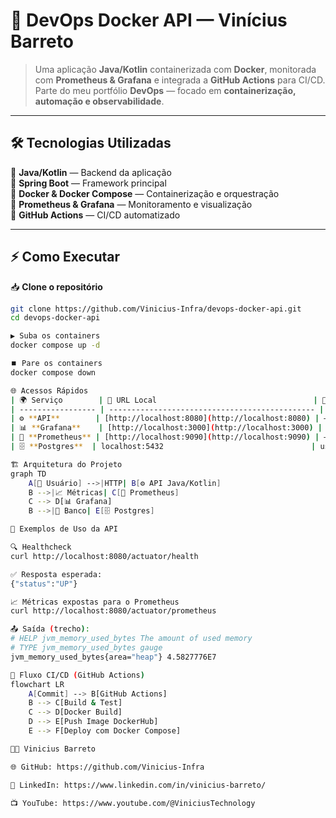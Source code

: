# 🚀 DevOps Docker API — Vinícius Barreto  

> Uma aplicação **Java/Kotlin** containerizada com **Docker**, monitorada com **Prometheus & Grafana** e integrada a **GitHub Actions** para CI/CD.  
Parte do meu portfólio **DevOps** — focado em **containerização, automação e observabilidade**.  

---

## 🛠️ Tecnologias Utilizadas  
🔹 **Java/Kotlin** — Backend da aplicação  
🔹 **Spring Boot** — Framework principal  
🔹 **Docker & Docker Compose** — Containerização e orquestração  
🔹 **Prometheus & Grafana** — Monitoramento e visualização  
🔹 **GitHub Actions** — CI/CD automatizado  

---

## ⚡ Como Executar  

📥 **Clone o repositório**  
```bash
git clone https://github.com/Vinicius-Infra/devops-docker-api.git
cd devops-docker-api

▶️ Suba os containers
docker compose up -d

⏹️ Pare os containers
docker compose down

🌐 Acessos Rápidos
| 🌍 Serviço        | 🔗 URL Local                                   | 🔑 Credenciais Padrão |
| ----------------- | ---------------------------------------------- | --------------------- |
| ⚙️ **API**        | [http://localhost:8080](http://localhost:8080) | —                     |
| 📊 **Grafana**    | [http://localhost:3000](http://localhost:3000) | admin / admin         |
| 📡 **Prometheus** | [http://localhost:9090](http://localhost:9090) | —                     |
| 🗄️ **Postgres**  | localhost:5432                                 | user / password       |

🏗️ Arquitetura do Projeto
graph TD
    A[👤 Usuário] -->|HTTP| B[⚙️ API Java/Kotlin]
    B -->|📈 Métricas| C[📡 Prometheus]
    C --> D[📊 Grafana]
    B -->|💾 Banco| E[🗄️ Postgres]

📜 Exemplos de Uso da API

🔍 Healthcheck
curl http://localhost:8080/actuator/health

✅ Resposta esperada:
{"status":"UP"}

📈 Métricas expostas para o Prometheus
curl http://localhost:8080/actuator/prometheus

📤 Saída (trecho):
# HELP jvm_memory_used_bytes The amount of used memory
# TYPE jvm_memory_used_bytes gauge
jvm_memory_used_bytes{area="heap"} 4.5827776E7

🔄 Fluxo CI/CD (GitHub Actions)
flowchart LR
    A[Commit] --> B[GitHub Actions]
    B --> C[Build & Test]
    C --> D[Docker Build]
    D --> E[Push Image DockerHub]
    E --> F[Deploy com Docker Compose]

👨‍💻 Vinicius Barreto

🌐 GitHub: https://github.com/Vinicius-Infra

💼 LinkedIn: https://www.linkedin.com/in/vinicius-barreto/

📺 YouTube: https://www.youtube.com/@ViniciusTechnology